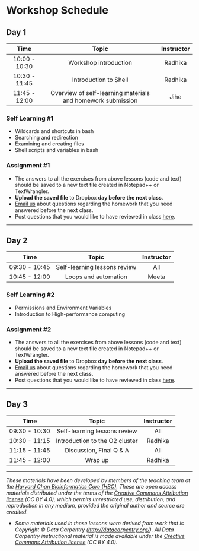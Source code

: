 # Workshop Schedule

## Day 1

| Time |  Topic  | Instructor |
|:-----------:|:----------:|:--------:|
| 10:00 - 10:30 | Workshop introduction | Radhika |
| 10:30 - 11:45 | Introduction to Shell | Radhika|
| 11:45 - 12:00 | Overview of self-learning materials and homework submission | Jihe |


### Self Learning #1

* Wildcards and shortcuts in bash
* Searching and redirection
* Examining and creating files
* Shell scripts and variables in bash

### Assignment #1
* The answers to all the exercises from above lessons (code and text) should be saved to a new text file created in Notepad++ or TextWrangler.
* **Upload the saved file** to Dropbox **day before the next class**.
* [Email us](mailto:hbctraining@hsph.harvard.edu) about questions regarding the homework that you need answered before the next class.
* Post questions that you would like to have reviewed in class [here](https://PollEv.com/hbctraining945).

***

## Day 2

| Time |  Topic  | Instructor |
|:-----------:|:----------:|:--------:|
| 09:30 - 10:45 | Self-learning lessons review | All |
| 10:45 - 12:00 | Loops and automation | Meeta |

### Self Learning #2
* Permissions and Environment Variables
* Introduction to High-performance computing

### Assignment #2
* The answers to all the exercises from above lessons (code and text) should be saved to a new text file created in Notepad++ or TextWrangler.
* **Upload the saved file** to Dropbox **day before the next class**.
* [Email us](mailto:hbctraining@hsph.harvard.edu) about questions regarding the homework that you need answered before the next class.
* Post questions that you would like to have reviewed in class [here](https://PollEv.com/hbctraining945).

***

## Day 3

| Time |  Topic  | Instructor |
|:-----------:|:----------:|:--------:|
| 09:30 - 10:30 | Self-learning lessons review | All |
| 10:30 - 11:15 | Introduction to the O2 cluster| Radhika |
| 11:15 - 11:45 | Discussion, Final Q & A | All |
| 11:45 - 12:00 | Wrap up | Radhika |

***
*These materials have been developed by members of the teaching team at the [Harvard Chan Bioinformatics Core (HBC)](http://bioinformatics.sph.harvard.edu/). These are open access materials distributed under the terms of the [Creative Commons Attribution license](https://creativecommons.org/licenses/by/4.0/) (CC BY 4.0), which permits unrestricted use, distribution, and reproduction in any medium, provided the original author and source are credited.*

* *Some materials used in these lessons were derived from work that is Copyright © Data Carpentry (http://datacarpentry.org/). 
All Data Carpentry instructional material is made available under the [Creative Commons Attribution license](https://creativecommons.org/licenses/by/4.0/) (CC BY 4.0).*
